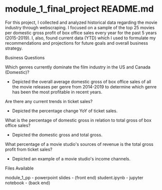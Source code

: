# module_1_final_project README.md

  For this project, I collected and analyzed historical data regarding the movie industry through webscraping. I focused on a sample of the top 25 movies per domestic gross profit of box office sales every year for the past 5 years (2015-2019). I, also, found current data (YTD) which I used to formulate my recommendations and projections for future goals and overall business strategy.

Business Questions

Which genres currently dominate the film industry in the US and Canada (Domestic)?
  - Depicted the overall average domestic gross of box office sales of all the movie releases per genre from 2014-2019 to determine which genre has been the most profitable in recent years.
  
Are there any current trends in ticket sales?
  - Depicted the percentage change YoY of ticket sales.
  
What is the percentage of domestic gross in relation to total gross of box office sales?
  - Depicted the domestic gross and total gross.
  
What percentage of a movie studio's sources of revenue is the total gross profit from ticket sales?
  - Depicted an example of a movie studio's income channels.

Files Available

module_1_pp - powerpoint slides - (front end)
student.ipynb - jupyter notebook - (back end)


